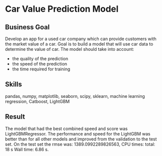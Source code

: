 # Car Value Prediction Model

## Business Goal
Develop an app for a used car company which can provide customers with the market value of a car. Goal is to build a model that will use car data to determine the value of car. The model should take into account:
 - the quality of the prediction
 - the speed of the prediction
 - the time required for training

## Skills
pandas, numpy, matplotlib, seaborn, scipy, sklearn, machine learning regression, Catboost, LightGBM

## Result
The model that had the best combined speed and score was LightGBMRegressor. The performance and speed for the LightGBM was better than for all other models and improved from the validation to the test set.
On the test set the rmse was: 1389.0992289826563, CPU times: total: 18 s Wall time: 6.86 s.
